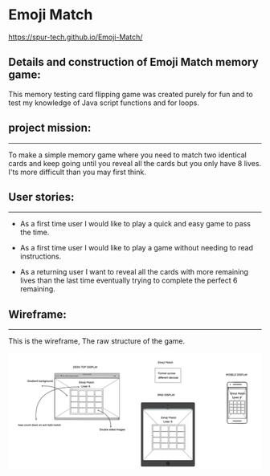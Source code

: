 # Emoji Match
https://spur-tech.github.io/Emoji-Match/

## Details and construction of Emoji Match memory game:

This memory testing card flipping game was created purely for fun and to test my knowledge of Java script functions and for loops.

## project mission:
---

To make a simple memory game where you need to match two identical cards and keep going until you reveal all the cards but you only have 8 lives. I'ts more difficult than you may first think.

## User stories:
----

- As a first time user I would like to play a quick and easy game to pass the time.

- As a first time user I would like to play a game without needing to read instructions.

- As a returning user I want to reveal all the cards with more remaining lives than the last time eventually trying to complete the perfect 6 remaining.

## Wireframe:
---
This is the wireframe, The raw structure of the game.

![](assets/images/wireframe-emoji-match.png)